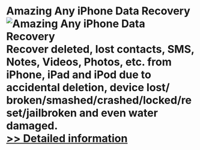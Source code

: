 # Amazing Any iPhone Data Recovery<br />![Amazing Any iPhone Data Recovery](https://mycommerce.akamaized.net/api/pimages/P300859738/BIG/300859738.PNG)<br />Recover deleted, lost contacts, SMS, Notes, Videos, Photos, etc. from iPhone, iPad and iPod due to accidental deletion, device lost/ broken/smashed/crashed/locked/reset/jailbroken and even water damaged.<br />[>> Detailed information](https://secure.shareit.com/shareit/product.html?productid=300859738&affiliateid=200057808)